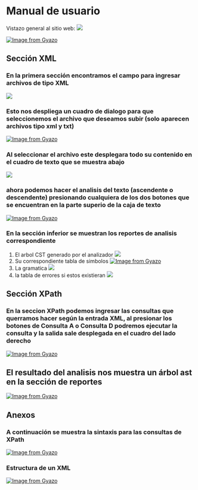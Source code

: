 ﻿# Manual de usuario

Vistazo general al sitio web:
![](https://gyazo.com/4820e8cfa867955acdbbfa85581283f7.png)  

[![Image from Gyazo](https://i.gyazo.com/4820e8cfa867955acdbbfa85581283f7.png)](https://gyazo.com/4820e8cfa867955acdbbfa85581283f7)
## Sección XML
### En la primera sección encontramos el campo para ingresar archivos de tipo XML
![](https://i.gyazo.com/e344673e45a0c40fa701875a9dcc9947.png)
### Esto nos despliega un cuadro de dialogo para que seleccionemos el archivo que deseamos subir (solo aparecen archivos tipo xml y txt)
[![Image from Gyazo](https://i.gyazo.com/9f6107dcf676e64d26e278314b9bea74.png)](https://gyazo.com/9f6107dcf676e64d26e278314b9bea74)
### Al seleccionar el archivo este desplegara todo su contenido en el cuadro de texto que se muestra abajo
![](https://i.gyazo.com/c11ec802ff38f5cceb4d9e7ddb269dd4.png)
### ahora podemos hacer el analisis del texto (ascendente o descendente) presionando cualquiera de los dos botones que se encuentran en la parte superio de la caja de texto
[![Image from Gyazo](https://i.gyazo.com/0f47ffac02aa67b5d410389e1c973c24.png)](https://gyazo.com/0f47ffac02aa67b5d410389e1c973c24)
### En la sección inferior se muestran los reportes de analisis correspondiente
1. El arbol CST generado por el analizador
![](https://i.gyazo.com/ea6b02b8dac763510a055c6f98ee0b58.png)
2. Su correspondiente tabla de simbolos
[![Image from Gyazo](https://i.gyazo.com/b74e88a73eeb8ee002d59f0ccf818029.png)](https://gyazo.com/b74e88a73eeb8ee002d59f0ccf818029)
3. La gramatica
![](https://i.gyazo.com/a26ae580560285f4c9e45b69f2ac2979.png)
4. la tabla de errores si estos existieran
![](https://i.gyazo.com/c538ea778561a069cd06111d05c824c7.png)

## Sección XPath
### En la seccion XPath podemos ingresar las consultas que querramos hacer según la entrada XML, al presionar los botones de Consulta A o Consulta D podremos ejecutar la consulta y la salida sale desplegada en el cuadro del lado derecho
[![Image from Gyazo](https://i.gyazo.com/3666629435405908c4896efe1a51c548.png)](https://gyazo.com/3666629435405908c4896efe1a51c548)
## El resultado del analisis nos muestra un árbol ast en la sección de reportes
[![Image from Gyazo](https://i.gyazo.com/1ab6f50ed83a7bbf0f02c13ac43884d4.png)](https://gyazo.com/1ab6f50ed83a7bbf0f02c13ac43884d4)

## Anexos

### A continuación se muestra la sintaxis para las consultas de XPath
[![Image from Gyazo](https://i.gyazo.com/4198730fb8e9dd29466fa7aa328af71b.png)](https://gyazo.com/4198730fb8e9dd29466fa7aa328af71b)
### Estructura de un XML
[![Image from Gyazo](https://i.gyazo.com/cd00df099b0dff6e32715db90346f6c3.png)](https://gyazo.com/cd00df099b0dff6e32715db90346f6c3)
